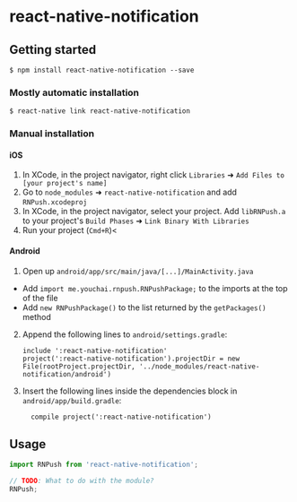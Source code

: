 
# react-native-notification

## Getting started

`$ npm install react-native-notification --save`

### Mostly automatic installation

`$ react-native link react-native-notification`

### Manual installation


#### iOS

1. In XCode, in the project navigator, right click `Libraries` ➜ `Add Files to [your project's name]`
2. Go to `node_modules` ➜ `react-native-notification` and add `RNPush.xcodeproj`
3. In XCode, in the project navigator, select your project. Add `libRNPush.a` to your project's `Build Phases` ➜ `Link Binary With Libraries`
4. Run your project (`Cmd+R`)<

#### Android

1. Open up `android/app/src/main/java/[...]/MainActivity.java`
  - Add `import me.youchai.rnpush.RNPushPackage;` to the imports at the top of the file
  - Add `new RNPushPackage()` to the list returned by the `getPackages()` method
2. Append the following lines to `android/settings.gradle`:
  	```
  	include ':react-native-notification'
  	project(':react-native-notification').projectDir = new File(rootProject.projectDir, '../node_modules/react-native-notification/android')
  	```
3. Insert the following lines inside the dependencies block in `android/app/build.gradle`:
  	```
      compile project(':react-native-notification')
  	```


## Usage
```javascript
import RNPush from 'react-native-notification';

// TODO: What to do with the module?
RNPush;
```
